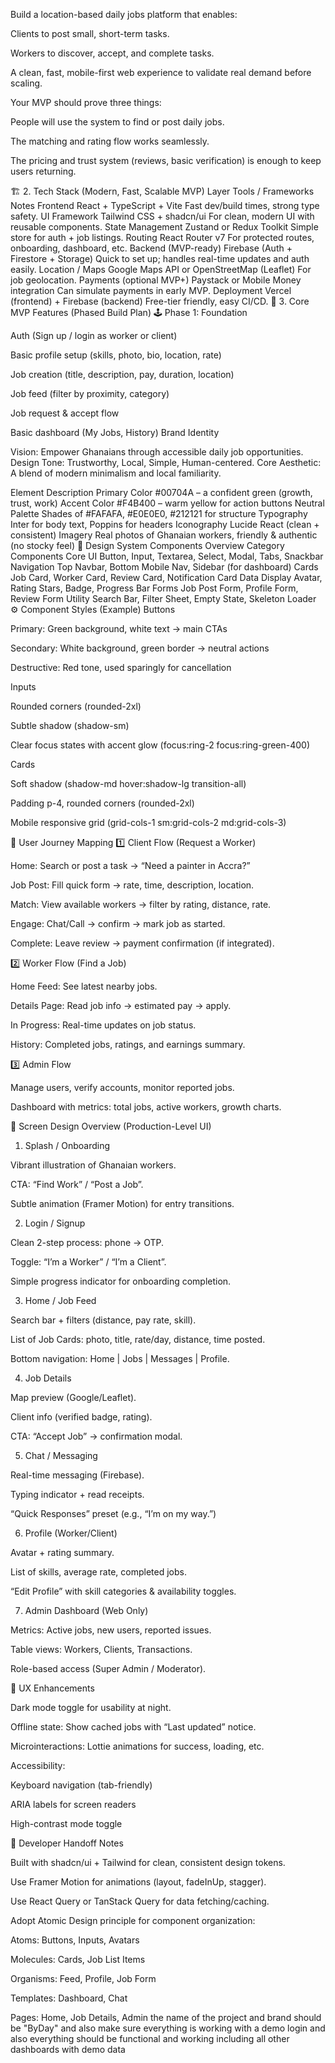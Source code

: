 Build a location-based daily jobs platform that enables:

Clients to post small, short-term tasks.

Workers to discover, accept, and complete tasks.

A clean, fast, mobile-first web experience to validate real demand before scaling.

Your MVP should prove three things:

People will use the system to find or post daily jobs.

The matching and rating flow works seamlessly.

The pricing and trust system (reviews, basic verification) is enough to keep users returning.

🏗️ 2. Tech Stack (Modern, Fast, Scalable MVP)
Layer	Tools / Frameworks	Notes
Frontend	React + TypeScript + Vite	Fast dev/build times, strong type safety.
UI Framework	Tailwind CSS + shadcn/ui	For clean, modern UI with reusable components.
State Management	Zustand or Redux Toolkit	Simple store for auth + job listings.
Routing	React Router v7	For protected routes, onboarding, dashboard, etc.
Backend (MVP-ready)	Firebase (Auth + Firestore + Storage)	Quick to set up; handles real-time updates and auth easily.
Location / Maps	Google Maps API or OpenStreetMap (Leaflet)	For job geolocation.
Payments (optional MVP+)	Paystack or Mobile Money integration	Can simulate payments in early MVP.
Deployment	Vercel (frontend) + Firebase (backend)	Free-tier friendly, easy CI/CD.
🧩 3. Core MVP Features (Phased Build Plan)
🕹️ Phase 1: Foundation

Auth (Sign up / login as worker or client)

Basic profile setup (skills, photo, bio, location, rate)

Job creation (title, description, pay, duration, location)

Job feed (filter by proximity, category)

Job request & accept flow

Basic dashboard (My Jobs, History)
Brand Identity

Vision: Empower Ghanaians through accessible daily job opportunities.
Design Tone: Trustworthy, Local, Simple, Human-centered.
Core Aesthetic: A blend of modern minimalism and local familiarity.

Element	Description
Primary Color	#00704A – a confident green (growth, trust, work)
Accent Color	#F4B400 – warm yellow for action buttons
Neutral Palette	Shades of #FAFAFA, #E0E0E0, #212121 for structure
Typography	Inter for body text, Poppins for headers
Iconography	Lucide React (clean + consistent)
Imagery	Real photos of Ghanaian workers, friendly & authentic (no stocky feel)
🧩 Design System
Components Overview
Category	Components
Core UI	Button, Input, Textarea, Select, Modal, Tabs, Snackbar
Navigation	Top Navbar, Bottom Mobile Nav, Sidebar (for dashboard)
Cards	Job Card, Worker Card, Review Card, Notification Card
Data Display	Avatar, Rating Stars, Badge, Progress Bar
Forms	Job Post Form, Profile Form, Review Form
Utility	Search Bar, Filter Sheet, Empty State, Skeleton Loader
⚙️ Component Styles (Example)
Buttons

Primary: Green background, white text → main CTAs

Secondary: White background, green border → neutral actions

Destructive: Red tone, used sparingly for cancellation

Inputs

Rounded corners (rounded-2xl)

Subtle shadow (shadow-sm)

Clear focus states with accent glow (focus:ring-2 focus:ring-green-400)

Cards

Soft shadow (shadow-md hover:shadow-lg transition-all)

Padding p-4, rounded corners (rounded-2xl)

Mobile responsive grid (grid-cols-1 sm:grid-cols-2 md:grid-cols-3)

🧭 User Journey Mapping
1️⃣ Client Flow (Request a Worker)

Home: Search or post a task → “Need a painter in Accra?”

Job Post: Fill quick form → rate, time, description, location.

Match: View available workers → filter by rating, distance, rate.

Engage: Chat/Call → confirm → mark job as started.

Complete: Leave review → payment confirmation (if integrated).

2️⃣ Worker Flow (Find a Job)

Home Feed: See latest nearby jobs.

Details Page: Read job info → estimated pay → apply.

In Progress: Real-time updates on job status.

History: Completed jobs, ratings, and earnings summary.

3️⃣ Admin Flow

Manage users, verify accounts, monitor reported jobs.

Dashboard with metrics: total jobs, active workers, growth charts.

📱 Screen Design Overview (Production-Level UI)
1. Splash / Onboarding

Vibrant illustration of Ghanaian workers.

CTA: “Find Work” / “Post a Job”.

Subtle animation (Framer Motion) for entry transitions.

2. Login / Signup

Clean 2-step process: phone → OTP.

Toggle: “I’m a Worker” / “I’m a Client”.

Simple progress indicator for onboarding completion.

3. Home / Job Feed

Search bar + filters (distance, pay rate, skill).

List of Job Cards: photo, title, rate/day, distance, time posted.

Bottom navigation: Home | Jobs | Messages | Profile.

4. Job Details

Map preview (Google/Leaflet).

Client info (verified badge, rating).

CTA: “Accept Job” → confirmation modal.

5. Chat / Messaging

Real-time messaging (Firebase).

Typing indicator + read receipts.

“Quick Responses” preset (e.g., “I’m on my way.”)

6. Profile (Worker/Client)

Avatar + rating summary.

List of skills, average rate, completed jobs.

“Edit Profile” with skill categories & availability toggles.

7. Admin Dashboard (Web Only)

Metrics: Active jobs, new users, reported issues.

Table views: Workers, Clients, Transactions.

Role-based access (Super Admin / Moderator).

🧠 UX Enhancements

Dark mode toggle for usability at night.

Offline state: Show cached jobs with “Last updated” notice.

Microinteractions: Lottie animations for success, loading, etc.

Accessibility:

Keyboard navigation (tab-friendly)

ARIA labels for screen readers

High-contrast mode toggle

🧰 Developer Handoff Notes

Built with shadcn/ui + Tailwind for clean, consistent design tokens.

Use Framer Motion for animations (layout, fadeInUp, stagger).

Use React Query or TanStack Query for data fetching/caching.

Adopt Atomic Design principle for component organization:

Atoms: Buttons, Inputs, Avatars

Molecules: Cards, Job List Items

Organisms: Feed, Profile, Job Form

Templates: Dashboard, Chat

Pages: Home, Job Details, Admin
 the name of the project and brand should be "ByDay" and also make sure everything is working with a demo login and also everything should be functional and working including all other dashboards with demo data